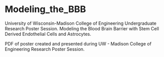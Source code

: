 # Modeling_the_BBB
University of Wisconsin-Madison College of Engineering Undergraduate Research Poster Session. Modeling the Blood Brain Barrier with Stem Cell Derived Endothelial Cells and Astrocytes.

PDF of poster created and presented during UW - Madison College of Engineering Research Poster Session. 
